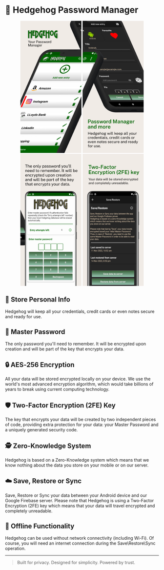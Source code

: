 # 🦔 Hedgehog Password Manager

<p align="center">
  <img src="assets/1.png" width="200"/>
  <img src="assets/2.png" width="200"/>
  <img src="assets/3.png" width="200"/>
  <img src="assets/4.png" width="200"/>
</p>

## 🔐 Store Personal Info  
Hedgehog will keep all your credentials, credit cards or even notes secure and ready for use.

## 🔑 Master Password
The only password you'll need to remember. It will be encrypted upon creation and will be part of the key that encrypts your data.

## 🔒 AES‑256 Encryption
All your data will be stored encrypted locally on your device. We use the world's most advanced encryption algorithm, which would take billions of years to break using current computing technology.

## 🛡️ Two-Factor Encryption (2FE) Key
The key that encrypts your data will be created by two independent pieces of code, providing extra protection for your data: your Master Password and a uniquely generated security code.

## 🕵️ Zero-Knowledge System
Hedgehog is based on a Zero-Knowledge system which means that we know nothing about the data you store on your mobile or on our server.

## ☁️ Save, Restore or Sync
Save, Restore or Sync your data between your Android device and our Google Firebase server. Please note that Hedgehog is using a Two-Factor Encryption (2FE) key which means that your data will travel encrypted and completely unreadable.

## 📴 Offline Functionality 
Hedgehog can be used without network connectivity (including Wi-Fi). Of course, you will need an internet connection during the Save\Restore\Sync operation.

---
> Built for privacy. Designed for simplicity. Powered by trust.
